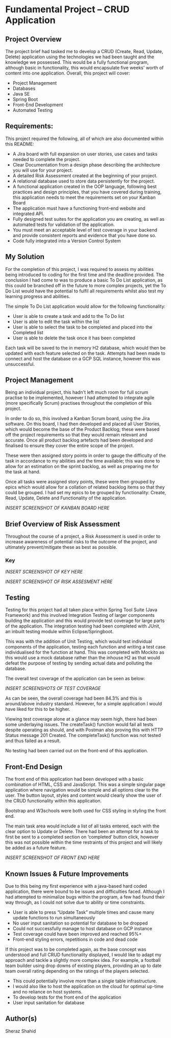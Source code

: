 <h1>Fundamental Project – CRUD Application</h1> 

 

<h2>Project Overview</h2>

The project brief had tasked me to develop a CRUD (Create, Read, Update, Delete) application using the technologies we had been taught and the knowledge we possessed. This would be a fully functional program, although basic in functionality, this would encapsulate five weeks' worth of content into one application. Overall, this project will cover: 

<ul>
  <li>Project Management</li>
  <li>Databases</li>
  <li>Java SE</li>
  <li>Spring Boot</li>
  <li>Front-End Development</li>
  <li>Automated Testing</li>
</ul>
 

<h2>Requirements:</h2>

This project required the following, all of which are also documented within this README: 

<ul>
  <li>A Jira board with full expansion on user stories, use cases and tasks needed to complete the project.</li>
  <li>Clear Documentation from a design phase describing the architecture you will use for your project. </li>
  <li>A detailed Risk Assessment created at the beginning of your project. </li>
  <li>A relational database used to store data persistently for the project. </li>
  <li>A functional application created in the OOP language, following best practices and design principles, that you have covered during training, this application needs to meet the requirements set on your Kanban Board </li>
  <li>The application must have a functioning front-end website and integrated API. </li>
  <li>Fully designed test suites for the application you are creating, as well as automated tests for validation of the application. </li>
  <li>You must meet an acceptable level of test coverage in your backend and provide consistent reports and evidence that you have done so. </li>
  <li>Code fully integrated into a Version Control System </li>
</ul>
 

<h2>My Solution</h2>

For the completion of this project, I was required to assess my abilities being introduced to coding for the first time and the deadline provided. The conclusion I had come to was to produce a basic To Do List application, as this could be branched off in the future to more complex projects, yet the To Do List would have the potential to fulfil all requirements whilst also test my learning progress and abilities. 

The simple To Do List application would allow for the following functionality: 

<ul>
  <li>User is able to create a task and add to the To Do list</li>
  <li>User is able to edit the task within the list </li>
  <li>User is able to select the task to be completed and placed into the Completed list </li>
  <li>User is able to delete the task once it has been completed </li>
</ul>

Each task will be saved to the in memory H2 database, which would then be updated with each feature selected on the task. Attempts had been made to connect and host the database on a GCP SQL instance, however this was unsuccessful. 

 

<h2>Project Management</h2>

Being an individual project, this hadn't left much room for full scrum practise to be implemented, however I had attempted to integrate agile (more specifically Scrum) practises throughout the completion of this project. 

In order to do so, this involved a Kanban Scrum board, using the Jira software. On this board, I had then developed and placed all User Stories, which would become the base of the Product Backlog; these were based off the project requirements so that they would remain relevant and accurate. Once all product backlog artefacts had been developed and finalised to ensure they cover the entire scope of the project.  

These were then assigned story points in order to gauge the difficulty of the task in accordance to my abilities and the time available; this was done to allow for an estimation on the sprint backlog, as well as preparing me for the task at hand. 

Once all tasks were assigned story points, these were then grouped by epics which would allow for a collation of related backlog items so that they could be grouped. I had set my epics to be grouped by functionality: Create, Read, Update, Delete and Functionality of the application. 

 *INSERT SCREENSHOT OF KANBAN BOARD HERE*
 

<h2>Brief Overview of Risk Assessment</h2>

Throughout the course of a project, a Risk Assessment is used in order to increase awareness of potential risks to the outcome of the project, and ultimately prevent/mitigate these as best as possible. 

<h3>Key </h3>

 *INSERT SCREENSHOT OF KEY HERE*
 
 *INSERT SCREENSHOT OF RISK ASSESMENT HERE*

 
 
<h2>Testing</h2>

Testing for this project had all taken place within Spring Tool Suite (Java Framework) and this involved Integration Testing of larger components building the application and this would provide test coverage for large parts of the application. The integration testing had been completed with JUnit, an inbuilt testing module within Eclipse/Springboot.  

This was with the addition of Unit Testing, which would test individual components of the application, testing each function and writing a test case individualised for the function at hand. This was completed with Mockito as this would use a mock database rather than the inhouse H2 as that would defeat the purpose of testing by sending actual data and polluting the database. 

The overall test coverage of the application can be seen as below: 

 *INSERT SCREENSHOTS OF TEST COVERAGE*
 

As can be seen, the overall coverage had been 84.3% and this is around/above industry standard. However, for a simple application I would have liked for this to be higher. 

Viewing test coverage alone at a glance may seem high, there had been some underlaying issues. The createTask() function would fail all tests despite operating as should, and with Postman also proving this with HTTP Status message 201 Created. The completeTask() function was not tested and thus failed as a result. 

No testing had been carried out on the front-end of this application. 

 

<h2>Front-End Design</h2> 

The front end of this application had been developed with a basic combination of HTML, CSS and JavaScript. This was a simple singular page application where navigation would be simple and all options clear to the user. The button layout, styles and content would clearly show the user of the CRUD functionality within this application. 

Bootstrap and W3schools were both used for CSS styling in styling the front end. 

The main task area would include a list of all tasks entered, each with the clear option to Update or Delete. There had been an attempt for a task to first be sent to a completed section on ‘completed’ button click, however this was not possible within the time restraints of this project and will likely be added as a future feature. 

 *INSERT SCREENSHOT OF FRONT END HERE*


<h2>Known Issues & Future Improvements </h2>

Due to this being my first experience with a java-based hard coded application, there were bound to be issues and difficulties faced. Although I had attempted to minimalize bugs within the program, a few had found their way through, as I could not solve due to ability or time constraints. 

<ul>
  <li>User is able to press “Update Task” multiple times and cause many update functions to run simultaneously </li>
  <li>No user input sanitation so potential for database to be dropped </li>
  <li>Could not successfully manage to host database on GCP instance </li>
  <li>Test coverage could have been improved and reached 95%+ </li>
  <li>Front-end styling errors, repetitions in code and dead code </li>
</ul>

If this project was to be completed again, as the base concept was understood and full CRUD functionality displayed, I would like to adapt my approach and tackle a slightly more complex idea. For example, a football team builder using drop downs of existing players, providing an up to date team overall rating depending on the ratings of the players selected.  

<ul>
  <li>This could potentially involve more than a single table infrastructure. </li>
  <li>I would also like to host the application on the cloud for optimal up-time and no reliance on host systems.  </li>
  <li>To develop tests for the front end of the application </li>
  <li>User input sanitation for database </li>
</ul>

 

<h2>Author(s)</h2>

Sheraz Shahid 
